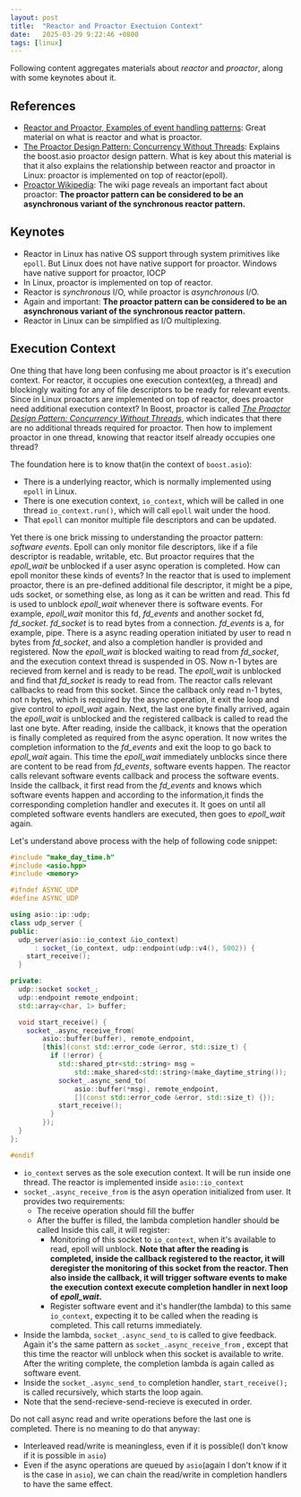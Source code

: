 ```yaml
---
layout: post
title:  "Reactor and Proactor Exectuion Context"
date:   2025-03-29 9:22:46 +0800
tags: [linux]
---
```



Following content aggregates materials about *reactor* and *proactor*, along with some keynotes about it.

## References

- [Reactor and Proactor, Examples of event handling patterns](https://github.com/shan-weiqiang/shan-weiqiang.github.io/blob/main/assets/files/tpd_reactor_proactor.pdf): Great material on what is reactor and what is proactor.
- [The Proactor Design Pattern: Concurrency Without Threads](https://github.com/shan-weiqiang/shan-weiqiang.github.io/blob/main/assets/files/The%20Proactor%20Design%20Pattern.pdf): Explains the boost.asio proactor design pattern. What is key about this material is that it also explains the relationship between reactor and proactor in Linux: proactor is implemented on top of reactor(epoll).
- [Proactor Wikipedia](https://en.wikipedia.org/wiki/Proactor_pattern): The wiki page reveals an important fact about proactor: **The proactor pattern can be considered to be an asynchronous variant of the synchronous reactor pattern.**

## Keynotes

- Reactor in Linux has native OS support through system primitives like `epoll`. But Linux does not have native support for proactor. Windows have native support for proactor, IOCP
- In Linux, proactor is implemented on top of reactor.
- Reactor is *synchronous* I/O, while proactor is *asynchronous* I/O.
- Again and important: **The proactor pattern can be considered to be an asynchronous variant of the synchronous reactor pattern.**
- Reactor in Linux can be simplified as I/O multiplexing.

## Execution Context

One thing that have long been confusing me about proactor is it's execution context. For reactor, it occupies one execution context(eg, a thread) and blockingly waiting for any of file descriptors to be ready for relevant events. Since in Linux proactors are implemented on top of reactor, does proactor need additional execution context? In Boost, proactor is called [*The Proactor Design Pattern: Concurrency Without Threads*](https://live.boost.org/doc/libs/1_47_0/doc/html/boost_asio/overview/core/async.html), which indicates that there are no additional threads required for proactor. Then how to implement proactor in one thread, knowing that reactor itself already occupies one thread?

The foundation here is to know that(in the context of `boost.asio`):

- There is a underlying reactor, which is normally implemented using `epoll` in Linux. 
- There is one execution context, `io_context`, which will be called in one thread `io_context.run()`, which will call `epoll` wait under the hood.
- That `epoll` can monitor multiple file descriptors and can be updated.

Yet there is one brick missing to understanding the proactor pattern: *software events*. Epoll can only monitor file descriptors, like if a file descriptor is readable, writable, etc. But proactor requires that the *epoll_wait* be unblocked if a user async operation is completed. How can epoll monitor these kinds of events? In the reactor that is used to implement proactor, there is an pre-defined additional file descriptor, it might be a pipe, uds socket, or something else, as long as it can be written and read. This fd is used to unblock *epoll_wait* whenever there is software events. For example, *epoll_wait* monitor this fd, *fd_events* and another socket fd, *fd_socket*. *fd_socket* is to read bytes from a connection. *fd_events* is a, for example, pipe. There is a async reading operation initiated by user to read n bytes from *fd_socket*, and also a completion handler is provided and registered. Now the *epoll_wait* is blocked waiting to read from *fd_socket*, and the execution context thread is suspended in OS. Now n-1 bytes are recieved from kernel and is ready to be read. The *epoll_wait* is unblocked and find that *fd_socket* is ready to read from. The reactor calls relevant callbacks to read from this socket. Since the callback only read n-1 bytes, not n bytes, which is required by the async operation, it exit the loop and give control to *epoll_wait* again. Next, the last one byte finally arrived, again the *epoll_wait* is unblocked and the registered callback is called to read the last one byte. After reading, inside the callback, it knows that the operation is finally completed as required from the async operation. It now writes the completion information to the *fd_events* and exit the loop to go back to *epoll_wait* again. This time the *epoll_wait* immediately unblocks since there are content to be read from *fd_events*, software events happen. The reactor calls relevant software events callback and process the software events. Inside the callback, it first read from the *fd_events* and knows which software events happen and according to the information,it finds the corresponding completion handler and executes it. It goes on until all completed software events handlers are executed, then goes to *epoll_wait* again.

Let's understand above process with the help of following code snippet:

```c++
#include "make_day_time.h"
#include <asio.hpp>
#include <memory>

#ifndef ASYNC_UDP
#define ASYNC_UDP

using asio::ip::udp;
class udp_server {
public:
  udp_server(asio::io_context &io_context)
      : socket_(io_context, udp::endpoint(udp::v4(), 5002)) {
    start_receive();
  }

private:
  udp::socket socket_;
  udp::endpoint remote_endpoint;
  std::array<char, 1> buffer;

  void start_receive() {
    socket_.async_receive_from(
        asio::buffer(buffer), remote_endpoint,
        [this](const std::error_code &error, std::size_t) {
          if (!error) {
            std::shared_ptr<std::string> msg =
                std::make_shared<std::string>(make_daytime_string());
            socket_.async_send_to(
                asio::buffer(*msg), remote_endpoint,
                [](const std::error_code &error, std::size_t) {});
            start_receive();
          }
        });
  }
};

#endif
```
- `io_context` serves as the sole execution context. It will be run inside one thread. The reactor is implemented inside `asio::io_context`
- `socket_.async_receive_from` is the asyn operation initialized from user. It provides two requirements:
    - The receive operation should fill the buffer
    - After the buffer is filled, the lambda completion handler should be called
    Inside this call, it will register:
        - Monitoring of this socket to `io_context`, when it's available to read, epoll will unblock. **Note that after the reading is completed, inside the callback registered to the reactor, it will deregister the monitoring of this socket from the reactor. Then also inside the callback, it will trigger software events to make the execution context execute completion handler in next loop of *epoll_wait*.**
        - Register software event and it's handler(the lambda) to this same `io_context`, expecting it to be called when the reading is completed. This call returns immediately. 
- Inside the lambda, `socket_.async_send_to` is called to give feedback. Again it's the same pattern as `socket_.async_receive_from` , except that this time the reactor will unblock when this socket is available to write. After the writing complete, the completion lambda is again called as software event.
- Inside the `socket_.async_send_to` completion handler, `start_receive();` is called recursively, which starts the loop again.
- Note that the send-recieve-send-recieve is executed in order.

Do not call async read and write operations before the last one is completed. There is no meaning to do that anyway:

- Interleaved read/write is meaningless, even if it is possible(I don't know if it is possible in `asio`)
- Even if the async operations are queued by `asio`(again I don't know if it is the case in `asio`), we can chain the read/write in completion handlers to have the same effect.
